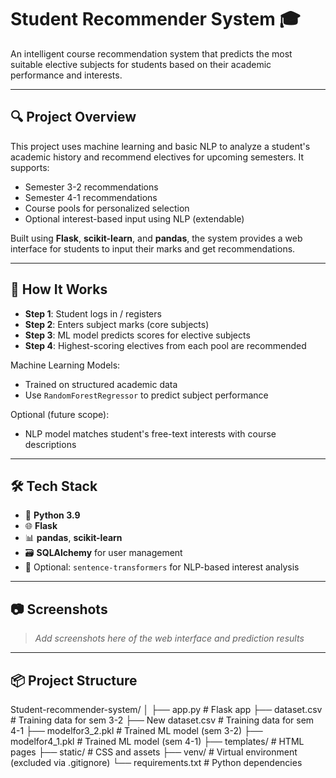# Student Recommender System 🎓

An intelligent course recommendation system that predicts the most suitable elective subjects for students based on their academic performance and interests.

---

## 🔍 Project Overview

This project uses machine learning and basic NLP to analyze a student's academic history and recommend electives for upcoming semesters. It supports:
- Semester 3-2 recommendations
- Semester 4-1 recommendations
- Course pools for personalized selection
- Optional interest-based input using NLP (extendable)

Built using **Flask**, **scikit-learn**, and **pandas**, the system provides a web interface for students to input their marks and get recommendations.

---

## 🚀 How It Works

- **Step 1**: Student logs in / registers
- **Step 2**: Enters subject marks (core subjects)
- **Step 3**: ML model predicts scores for elective subjects
- **Step 4**: Highest-scoring electives from each pool are recommended

Machine Learning Models:
- Trained on structured academic data
- Use `RandomForestRegressor` to predict subject performance

Optional (future scope):
- NLP model matches student's free-text interests with course descriptions

---

## 🛠️ Tech Stack

- 🧠 **Python 3.9**
- 🌐 **Flask**
- 📊 **pandas**, **scikit-learn**
- 🗃️ **SQLAlchemy** for user management
- 🧠 Optional: `sentence-transformers` for NLP-based interest analysis

---

## 📷 Screenshots

> _Add screenshots here of the web interface and prediction results_

---

## 📦 Project Structure

Student-recommender-system/
│
├── app.py # Flask app
├── dataset.csv # Training data for sem 3-2
├── New dataset.csv # Training data for sem 4-1
├── modelfor3_2.pkl # Trained ML model (sem 3-2)
├── modelfor4_1.pkl # Trained ML model (sem 4-1)
├── templates/ # HTML pages
├── static/ # CSS and assets
├── venv/ # Virtual environment (excluded via .gitignore)
└── requirements.txt # Python dependencies
